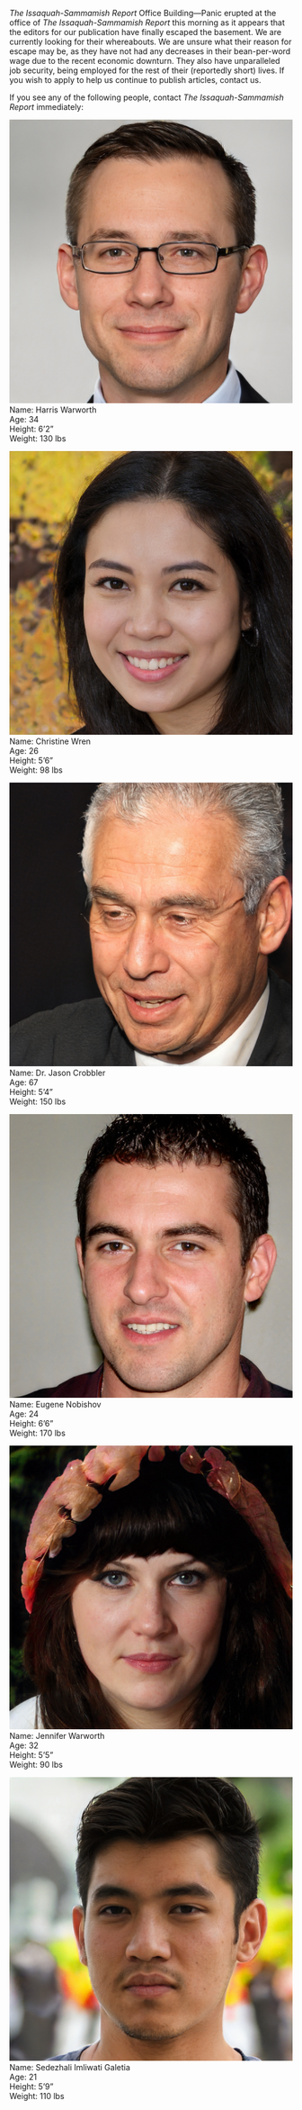 _The Issaquah-Sammamish Report_ Office Building—Panic erupted at the office of _The Issaquah-Sammamish Report_ this morning as it appears that the editors for our publication have finally escaped the basement. We are currently looking for their whereabouts. We are unsure what their reason for escape may be, as they have not had any decreases in their bean-per-word wage due to the recent economic downturn. They also have unparalleled job security, being employed for the rest of their (reportedly short) lives. If you wish to apply to help us continue to publish articles, contact us.

If you see any of the following people, contact _The Issaquah-Sammamish Report_ immediately:

![Image of Harris Warworth](/article_images/editors-missing/hwarworth.jfif)
Name: Harris Warworth\
Age: 34\
Height: 6’2”\
Weight: 130 lbs

![Image of Cristine Wren](/article_images/editors-missing/wren.jfif)
Name: Christine Wren\
Age: 26\
Height: 5’6”\
Weight: 98 lbs

![Image of Dr. Jason Crobbler](/article_images/editors-missing/crobbler.jfif)
Name: Dr. Jason Crobbler\
Age: 67\
Height: 5’4”\
Weight: 150 lbs

![Image of Eugene Nobishov](/article_images/editors-missing/nobishov.jfif)
Name: Eugene Nobishov\
Age: 24\
Height: 6’6”\
Weight: 170 lbs

![Image of Jennifer Warworth](/article_images/editors-missing/jwarworth.jfif)
Name: Jennifer Warworth\
Age: 32\
Height: 5’5”\
Weight: 90 lbs

![Image of Sedezhali Imliwati Galetia](/article_images/editors-missing/galetia.jfif)
Name: Sedezhali Imliwati Galetia\
Age: 21\
Height: 5’9”\
Weight: 110 lbs

